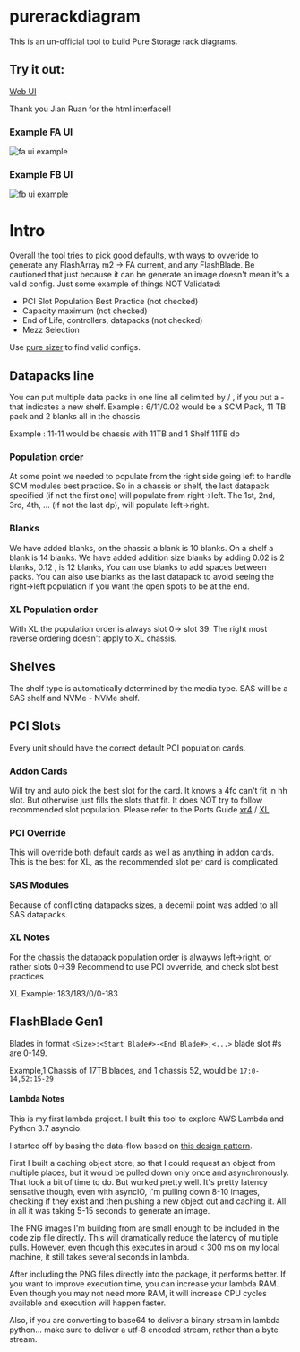 # purerackdiagram

This is an un-official tool to build Pure Storage rack diagrams.

## Try it out:

[Web UI](https://sile16.github.io/purerackdiagram/ui/)

Thank you Jian Ruan for the html interface!!

### Example FA UI

![fa ui example](https://raw.githubusercontent.com/sile16/purerackdiagram/master/ui/example_fa_ui.png)

### Example FB UI

![fb ui example](https://raw.githubusercontent.com/sile16/purerackdiagram/master/ui/example_fb_ui.png)

# Intro
Overall the tool tries to pick good defaults, with ways to ovveride to generate
any FlashArray m2 -> FA current, and any FlashBlade.  Be cautioned that just because it can be generate an image doesn't mean it's a valid config.  Just some example of things NOT Validated:

- PCI Slot Population Best Practice (not checked)
- Capacity maximum (not checked)
- End of Life, controllers, datapacks (not checked)
- Mezz Selection

Use [pure sizer](sizer.purestorage.com) to find valid configs.  

## Datapacks line

You can put multiple data packs in one line all delimited by / , if you put a - that indicates a new shelf.
Example : 6/11/0.02    would be a SCM Pack, 11 TB pack and 2 blanks all in the chassis.

Example : 11-11    would be chassis with 11TB and 1 Shelf 11TB dp

### Population order
At some point we needed to populate from the right side going left to handle SCM modules best practice.  So in a chassis or shelf, the last datapack specified (if not the first one) will populate from right->left.  The 1st, 2nd, 3rd, 4th, ... (if not the last dp), will populate left->right.

### Blanks
We have added blanks, on the chassis a blank is 10 blanks. On a shelf a blank is 14 blanks.  We have added addition size blanks
by adding 0.02 is 2 blanks, 0.12 , is 12 blanks,  You can use blanks to add spaces between packs.   You can also use blanks as the last datapack to avoid seeing the right->left population if you want the open spots to be at the end.

### XL Population order
With XL the population order is always slot 0-> slot 39.  The right most reverse ordering doesn't apply to XL chassis.


## Shelves
The shelf type is automatically determined by the media type.  SAS will be a SAS shelf and NVMe - NVMe shelf.

## PCI Slots
Every unit should have the correct default PCI population cards.  

### Addon Cards
Will try and auto pick the best slot for the card.  It knows a 4fc can't fit in hh slot. 
But otherwise just fills the slots that fit.  It does NOT try to follow recommended slot
population.  Please refer to the Ports Guide [xr4](https://support.purestorage.com/FlashArray/FlashArray_Hardware/94_FlashArray_X/01_FlashArray_X_Product_Information/FlashArray%2F%2F%2F%2FXR4_Port_Usage_and_Definitions) / [XL](https://support.purestorage.com/FlashArray/FlashArray_Hardware/FlashArray%2F%2F%2F%2F_XL/FlashArray%2F%2F%2F%2FXL_Product_Information/FlashArray%2F%2F%2F%2FXL_Port_Usage_and_Definitions)

### PCI Override
This will override both default cards as well as anything in addon cards.  This is the best 
for XL, as the recommended slot per card is complicated. 



### SAS Modules
Because of conflicting datapacks sizes, a decemil point was added to all SAS datapacks.



### XL Notes
For the chassis the datapack population order is alwayws left->right, or rather slots 0->39
Recommend to use PCI ovverride, and check slot best practices

XL Example: 183/183/0/0-183


## FlashBlade Gen1
Blades in format ```<Size>:<Start Blade#>-<End Blade#>,<...>``` 
blade slot #s are 0-149. 

Example,1 Chassis of 17TB blades, and 1 chassis  52, would be 
```17:0-14,52:15-29```


#### Lambda Notes

This is my first lambda project.  I built this tool to explore AWS Lambda and Python 3.7 asyncio.

I started off by basing the data-flow based on [this design pattern](https://aws.amazon.com/blogs/compute/resize-images-on-the-fly-with-amazon-s3-aws-lambda-and-amazon-api-gateway/).


First I built a caching object store, so that I could request an object from multiple places, but it would be pulled down only once and asynchronously.  That took a bit of time to do.  But worked pretty well.  It's pretty latency sensative though, even with asyncIO, i'm pulling down 8-10 images, checking if they exist and then pushing a new object out and caching it.  All in all it was taking 5-15 seconds to generate an image.

The PNG images I'm building from are small enough to be included in the code zip file directly.  This will dramatically reduce the latency of multiple pulls.  However, even though this executes in aroud < 300 ms on my local machine, it still takes several seconds in lambda.  

After including the PNG files directly into the package, it performs better.  If you want to improve execution time, you can increase your lambda RAM.  Even though you may not need more RAM, it will increase CPU cycles available and execution will happen faster.

Also, if you are converting to base64 to deliver a binary stream in lambda python... make sure to deliver a utf-8 encoded stream, rather than a byte stream.  




